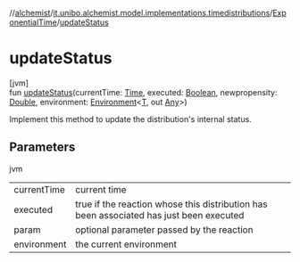 //[alchemist](../../../index.md)/[it.unibo.alchemist.model.implementations.timedistributions](../index.md)/[ExponentialTime](index.md)/[updateStatus](update-status.md)

# updateStatus

[jvm]\
fun [updateStatus](update-status.md)(currentTime: [Time](../../it.unibo.alchemist.model.interfaces/-time/index.md), executed: [Boolean](https://kotlinlang.org/api/latest/jvm/stdlib/kotlin/-boolean/index.html), newpropensity: [Double](https://kotlinlang.org/api/latest/jvm/stdlib/kotlin/-double/index.html), environment: [Environment](../../it.unibo.alchemist.model.interfaces/-environment/index.md)<[T](../../it.unibo.alchemist.model.implementations.movestrategies.target/-follow-target/index.md), out [Any](https://kotlinlang.org/api/latest/jvm/stdlib/kotlin/-any/index.html)>)

Implement this method to update the distribution's internal status.

## Parameters

jvm

| | |
|---|---|
| currentTime | current time |
| executed | true if the reaction whose this distribution has been associated has just been executed |
| param | optional parameter passed by the reaction |
| environment | the current environment |

